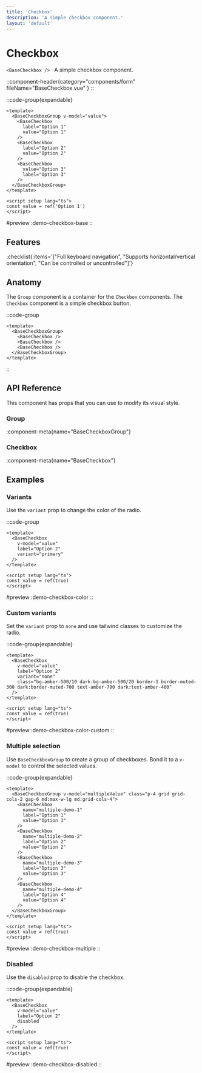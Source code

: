 ```yaml
---
title: 'Checkbox'
description: 'A simple checkbox component.'
layout: 'default'
---
```


# Checkbox

`<BaseCheckbox />` · A simple checkbox component.

::component-header{category="components/form" fileName="BaseCheckbox.vue" }
::

::code-group{expandable}

```vue [DemoCheckboxBase.vue]
<template>
  <BaseCheckboxGroup v-model="value">
    <BaseCheckbox
      label="Option 1"
      value="Option 1"
    />
    <BaseCheckbox
      label="Option 2"
      value="Option 2"
    />
    <BaseCheckbox
      value="Option 3"
      label="Option 3"
    />
  </BaseCheckboxGroup>
</template>

<script setup lang="ts">
const value = ref('Option 1')
</script>
```

#preview
:demo-checkbox-base
::

## Features

:checklist{:items='["Full keyboard navigation", "Supports horizontal/vertical orientation", "Can be controlled or uncontrolled"]'}

## Anatomy
The `Group` component is a container for the `Checkbox` components. The `Checkbox` component is a simple checkbox button.

::code-group

```vue [BaseCheckbox]
<template>
  <BaseCheckboxGroup>
    <BaseCheckbox />
    <BaseCheckbox />
    <BaseCheckbox />
  </BaseCheckboxGroup>
</template>
```

::

## API Reference

This component has props that you can use to modify its visual style.

### Group

:component-meta{name="BaseCheckboxGroup"}

### Checkbox

:component-meta{name="BaseCheckbox"}

## Examples

### Variants

Use the `variant` prop to change the color of the radio.

::code-group

```vue [DemoRadioVariantsColor.vue]
<template>
  <BaseCheckbox
    v-model="value"
    label="Option 2"
    variant="primary"
  />
</template>

<script setup lang="ts">
const value = ref(true)
</script>
```

#preview
:demo-checkbox-color
::

### Custom variants

Set the `variant` prop to `none` and use tailwind classes to customize the radio.

::code-group{expandable}

```vue [DemoRadioColorCustom.vue]
<template>
  <BaseCheckbox
    v-model="value"
    label="Option 2"
    variant="none"
    class="bg-amber-500/10 dark:bg-amber-500/20 border-1 border-muted-300 dark:border-muted-700 text-amber-700 dark:text-amber-400"
  />
</template>

<script setup lang="ts">
const value = ref(true)
</script>
```

#preview
:demo-checkbox-color-custom
::

### Multiple selection

Use `BaseCheckboxGroup` to create a group of checkboxes. Bond it to a `v-model` to control the selected values.

::code-group{expandable}

```vue [DemoCheckboxMultiple.vue]
<template>
  <BaseCheckboxGroup v-model="multipleValue" class="p-4 grid grid-cols-2 gap-6 md:max-w-lg md:grid-cols-4">
    <BaseCheckbox
      name="multiple-demo-1"
      label="Option 1"
      value="Option 1"
    />
    <BaseCheckbox
      name="multiple-demo-2"
      label="Option 2"
      value="Option 2"
    />
    <BaseCheckbox
      name="multiple-demo-3"
      label="Option 3"
      value="Option 3"
    />
    <BaseCheckbox
      name="multiple-demo-4"
      label="Option 4"
      value="Option 4"
    />
  </BaseCheckboxGroup>
</template>

<script setup lang="ts">
const value = ref(true)
</script>
```

#preview
:demo-checkbox-multiple
::

### Disabled

Use the `disabled` prop to disable the checkbox.

::code-group{expandable}

```vue [DemoRadioColorCustom.vue]
<template>
  <BaseCheckbox
    v-model="value"
    label="Option 2"
    disabled
  />
</template>

<script setup lang="ts">
const value = ref(true)
</script>
```

#preview
:demo-checkbox-disabled
::
